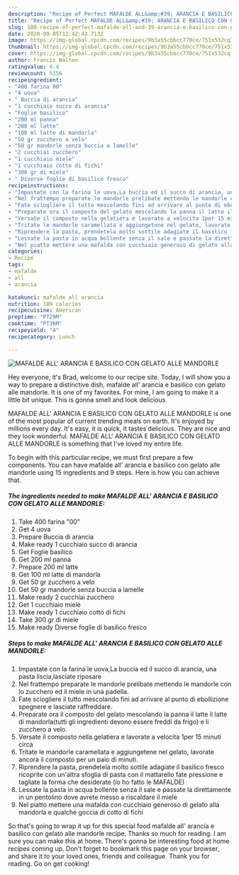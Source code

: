```yaml
---
description: "Recipe of Perfect MAFALDE ALL&amp;#39; ARANCIA E BASILICO CON GELATO ALLE MANDORLE"
title: "Recipe of Perfect MAFALDE ALL&amp;#39; ARANCIA E BASILICO CON GELATO ALLE MANDORLE"
slug: 188-recipe-of-perfect-mafalde-all-and-39-arancia-e-basilico-con-gelato-alle-mandorle
date: 2020-09-05T12:42:43.713Z
image: https://img-global.cpcdn.com/recipes/9b3a55cbbcc770ce/751x532cq70/mafalde-all-arancia-e-basilico-con-gelato-alle-mandorle-recipe-main-photo.jpg
thumbnail: https://img-global.cpcdn.com/recipes/9b3a55cbbcc770ce/751x532cq70/mafalde-all-arancia-e-basilico-con-gelato-alle-mandorle-recipe-main-photo.jpg
cover: https://img-global.cpcdn.com/recipes/9b3a55cbbcc770ce/751x532cq70/mafalde-all-arancia-e-basilico-con-gelato-alle-mandorle-recipe-main-photo.jpg
author: Francis Walton
ratingvalue: 4.4
reviewcount: 5156
recipeingredient:
- "400 farina 00"
- "4 uova"
- " Buccia di arancia"
- "1 cucchiaio succo di arancia"
- "Foglie basilico"
- "200 ml panna"
- "200 ml latte"
- "100 ml latte di mandorla"
- "50 gr zucchero a velo"
- "50 gr mandorle senza buccia a lamelle"
- "2 cucchiai zucchero"
- "1 cucchiaio miele"
- "1 cucchiaio cotto di fichi"
- "300 gr di miele"
- " Diverse foglie di basilico fresco"
recipeinstructions:
- "Impastate con la farina le uova,La buccia ed il succo di arancia, una pasta liscia,lasciate riposare"
- "Nel frattempo preparate le mandorle prelibate mettendo le mandorle con lo zucchero ed il miele in una padella."
- "Fate sciogliere il tutto mescolando fini ad arrivare al punto di ebollizione spegnere e lasciate raffreddare."
- "Preparate ora il composto del gelato mescolando la panna il latte il latte di mandorla(tutti gli ingredienti devono essere freddi da frigo) e li zucchero a velo."
- "Versate il composto nella gelatiera e lavorate a velocita 1per 15 minuti circa"
- "Tritate le mandorle caramellata e aggiungetene nel gelato, lavorate ancora il composto per un paio di minuti."
- "Riprendere la pasta, prendetela molto sottile adagiate il basilico fresco ricoprite con un&#39;altra sfoglia di pasta con il mattarello fate pressione e tagliate la forma che desiderate (io ho fatto le MAFALDE)"
- "Lessate la pasta in acqua bollente senza il sale e passate la direttamente in un pentolino dove avrete messo a riscaldare il miele"
- "Nel piatto mettere una mafalda con cucchiaio generoso di gelato alla mandorla e qualche goccia di cotto di fichi"
categories:
- Recipe
tags:
- mafalde
- all
- arancia

katakunci: mafalde all arancia 
nutrition: 189 calories
recipecuisine: American
preptime: "PT29M"
cooktime: "PT36M"
recipeyield: "4"
recipecategory: Lunch

---
```



![MAFALDE ALL&#39; ARANCIA E BASILICO CON GELATO ALLE MANDORLE](https://img-global.cpcdn.com/recipes/9b3a55cbbcc770ce/751x532cq70/mafalde-all-arancia-e-basilico-con-gelato-alle-mandorle-recipe-main-photo.jpg)

Hey everyone, it's Brad, welcome to our recipe site. Today, I will show you a way to prepare a distinctive dish, mafalde all&#39; arancia e basilico con gelato alle mandorle. It is one of my favorites. For mine, I am going to make it a little bit unique. This is gonna smell and look delicious.



MAFALDE ALL&#39; ARANCIA E BASILICO CON GELATO ALLE MANDORLE is one of the most popular of current trending meals on earth. It's enjoyed by millions every day. It's easy, it is quick, it tastes delicious. They are nice and they look wonderful. MAFALDE ALL&#39; ARANCIA E BASILICO CON GELATO ALLE MANDORLE is something that I've loved my entire life.


To begin with this particular recipe, we must first prepare a few components. You can have mafalde all&#39; arancia e basilico con gelato alle mandorle using 15 ingredients and 9 steps. Here is how you can achieve that.

<!--inarticleads1-->

##### The ingredients needed to make MAFALDE ALL&#39; ARANCIA E BASILICO CON GELATO ALLE MANDORLE:

1. Take 400 farina &#34;00&#34;
1. Get 4 uova
1. Prepare  Buccia di arancia
1. Make ready 1 cucchiaio succo di arancia
1. Get Foglie basilico
1. Get 200 ml panna
1. Prepare 200 ml latte
1. Get 100 ml latte di mandorla
1. Get 50 gr zucchero a velo
1. Get 50 gr mandorle senza buccia a lamelle
1. Make ready 2 cucchiai zucchero
1. Get 1 cucchiaio miele
1. Make ready 1 cucchiaio cotto di fichi
1. Take 300 gr di miele
1. Make ready  Diverse foglie di basilico fresco




<!--inarticleads2-->

##### Steps to make MAFALDE ALL&#39; ARANCIA E BASILICO CON GELATO ALLE MANDORLE:

1. Impastate con la farina le uova,La buccia ed il succo di arancia, una pasta liscia,lasciate riposare
1. Nel frattempo preparate le mandorle prelibate mettendo le mandorle con lo zucchero ed il miele in una padella.
1. Fate sciogliere il tutto mescolando fini ad arrivare al punto di ebollizione spegnere e lasciate raffreddare.
1. Preparate ora il composto del gelato mescolando la panna il latte il latte di mandorla(tutti gli ingredienti devono essere freddi da frigo) e li zucchero a velo.
1. Versate il composto nella gelatiera e lavorate a velocita 1per 15 minuti circa
1. Tritate le mandorle caramellata e aggiungetene nel gelato, lavorate ancora il composto per un paio di minuti.
1. Riprendere la pasta, prendetela molto sottile adagiate il basilico fresco ricoprite con un&#39;altra sfoglia di pasta con il mattarello fate pressione e tagliate la forma che desiderate (io ho fatto le MAFALDE)
1. Lessate la pasta in acqua bollente senza il sale e passate la direttamente in un pentolino dove avrete messo a riscaldare il miele
1. Nel piatto mettere una mafalda con cucchiaio generoso di gelato alla mandorla e qualche goccia di cotto di fichi




So that's going to wrap it up for this special food mafalde all&#39; arancia e basilico con gelato alle mandorle recipe. Thanks so much for reading. I am sure you can make this at home. There's gonna be interesting food at home recipes coming up. Don't forget to bookmark this page on your browser, and share it to your loved ones, friends and colleague. Thank you for reading. Go on get cooking!
